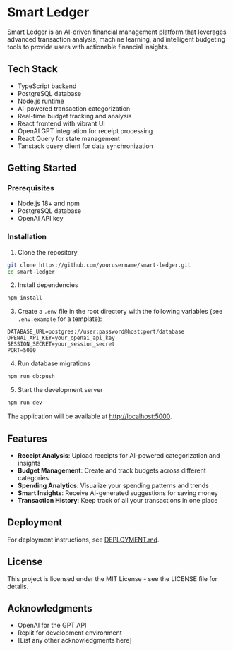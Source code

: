 # Smart Ledger

Smart Ledger is an AI-driven financial management platform that leverages advanced transaction analysis, machine learning, and intelligent budgeting tools to provide users with actionable financial insights.

## Tech Stack

- TypeScript backend
- PostgreSQL database
- Node.js runtime
- AI-powered transaction categorization
- Real-time budget tracking and analysis
- React frontend with vibrant UI
- OpenAI GPT integration for receipt processing
- React Query for state management
- Tanstack query client for data synchronization

## Getting Started

### Prerequisites

- Node.js 18+ and npm
- PostgreSQL database
- OpenAI API key

### Installation

1. Clone the repository
```bash
git clone https://github.com/yourusername/smart-ledger.git
cd smart-ledger
```

2. Install dependencies
```bash
npm install
```

3. Create a `.env` file in the root directory with the following variables (see `.env.example` for a template):
```
DATABASE_URL=postgres://user:password@host:port/database
OPENAI_API_KEY=your_openai_api_key
SESSION_SECRET=your_session_secret
PORT=5000
```

4. Run database migrations
```bash
npm run db:push
```

5. Start the development server
```bash
npm run dev
```

The application will be available at [http://localhost:5000](http://localhost:5000).

## Features

- **Receipt Analysis**: Upload receipts for AI-powered categorization and insights
- **Budget Management**: Create and track budgets across different categories
- **Spending Analytics**: Visualize your spending patterns and trends
- **Smart Insights**: Receive AI-generated suggestions for saving money
- **Transaction History**: Keep track of all your transactions in one place

## Deployment

For deployment instructions, see [DEPLOYMENT.md](DEPLOYMENT.md).

## License

This project is licensed under the MIT License - see the LICENSE file for details.

## Acknowledgments

- OpenAI for the GPT API
- Replit for development environment
- [List any other acknowledgments here]